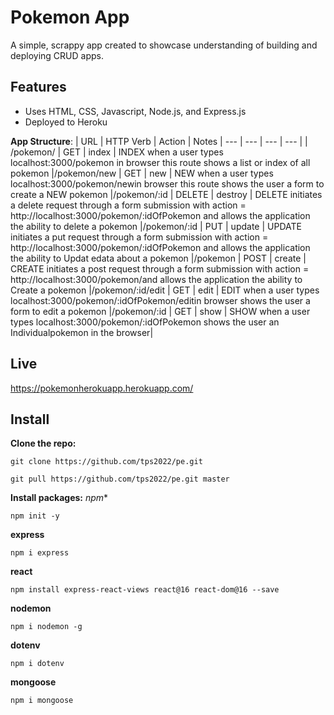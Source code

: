 # Pokemon App
A simple, scrappy app created to showcase understanding of building and deploying CRUD apps.

## Features
- Uses HTML, CSS, Javascript, Node.js, and Express.js
- Deployed to Heroku

**App Structure**:
| URL | HTTP Verb | Action | Notes
| --- | --- | --- | --- | 
| /pokemon/ | GET | index | INDEX when a user types localhost:3000/pokemon in browser this route shows a list or index of all pokemon
|/pokemon/new | GET | new | NEW when a user types localhost:3000/pokemon/newin browser this route shows the user a form to create a NEW pokemon
|/pokemon/:id | DELETE | destroy | DELETE initiates a delete request through a form submission with action = http://localhost:3000/pokemon/:idOfPokemon and allows the application the ability to delete a pokemon
|/pokemon/:id | PUT | update | UPDATE initiates a put request through a form submission with action = http://localhost:3000/pokemon/:idOfPokemon and allows the application the ability to Updat edata about a pokemon
|/pokemon | POST | create | CREATE initiates a post request through a form submission with action = http://localhost:3000/pokemon/and allows the application the ability to Create a pokemon
|/pokemon/:id/edit | GET | edit | EDIT when a user types localhost:3000/pokemon/:idOfPokemon/editin browser shows the user a form to edit a pokemon
|/pokemon/:id | GET | show | SHOW when a user types localhost:3000/pokemon/:idOfPokemon shows the user an Individualpokemon in the browser|

## Live
https://pokemonherokuapp.herokuapp.com/

## Install
**Clone the repo:**
```
git clone https://github.com/tps2022/pe.git
```
```
git pull https://github.com/tps2022/pe.git master
```
**Install packages:**
*npm**
```
npm init -y
```
**express**
```
npm i express
```
**react**
```
npm install express-react-views react@16 react-dom@16 --save
```
**nodemon**
```
npm i nodemon -g
```
**dotenv**
```
npm i dotenv
```
**mongoose**
```
npm i mongoose 
```
